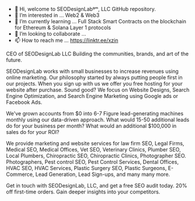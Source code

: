 - 👋 Hi, welcome to SEODesignLabᵍᵐ, LLC GitHub repository.
- 👀 I’m interested in ... Web2 & Web3
- 🌱 I’m currently learning ... Full Stack Smart Contracts on the blockchain for Ethereum & Solana Layer 1 protocols 
- 💞️ I’m looking to collaborate ...
- 📫 How to reach me ... https://linktr.ee/xzin

CEO of SEODesignLab LLC Building the communities, brands, and art of the future.

SEODesignLab works with small businesses to increase revenues using online marketing. Our philosophy started by always putting people first in our projects. When you sign up with us we offer you free hosting for your website after purchase. Sound good? We focus on Website Designs, Search Engine Optimization, and Search Engine Marketing using Google ads or Facebook Ads.

We've grown accounts from $0 into 6-7 Figure lead-generating machines monthly using our data-driven approach. What would 15-50 additional leads do for your business per month? What would an additional $100,000 in sales do for your ROI? 

We provide marketing and website services for law firm SEO, Legal Firms, Medical SEO, Medical Offices, Vet SEO, Veterinary Clinics, Plumber SEO, Local Plumbers, Chiropractic SEO, Chiropractic Clinics, Photographer SEO. Photographers, Pest control SEO, Pest Control Services, Dental Offices, HVAC SEO, HVAC Services, Plastic Surgery SEO, Plastic Surgeons, E-Commerce, Lead Generation, Lead Sign-ups, and many many more.

Get in touch with SEODesignLab, LLC, and get a free SEO audit today. 20% off first-time orders. Gain deeper insights into your competitors.

<!---
SEODesignLab/SEODesignLab is a ✨ special ✨ repository because its `README.md` (this file) appears on your GitHub profile.
You can click the Preview link to take a look at your changes.
--->
